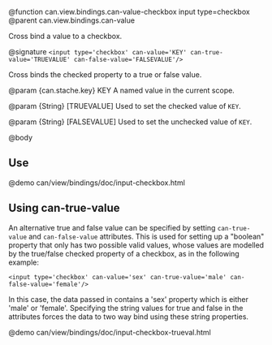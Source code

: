 @function can.view.bindings.can-value-checkbox input type=checkbox
@parent can.view.bindings.can-value

Cross bind a value to a checkbox.

@signature `<input type='checkbox' can-value='KEY' can-true-value='TRUEVALUE' can-false-value='FALSEVALUE'/>`

Cross binds the checked property to a true or false value.

@param {can.stache.key} KEY A named value in the current scope.

@param {String} [TRUEVALUE] Used to set the checked value of `KEY`.

@param {String} [FALSEVALUE] Used to set the unchecked value of `KEY`.

@body

## Use

@demo can/view/bindings/doc/input-checkbox.html

## Using can-true-value

An alternative true and false value can be specified by setting `can-true-value` and
`can-false-value` attributes.  This is used for setting up a "boolean" property that only has two possible valid values,
whose values are modelled by the true/false checked property of a checkbox, as in the following example:

	<input type='checkbox' can-value='sex' can-true-value='male' can-false-value='female'/>

In this case, the data passed in contains a 'sex' property which is either 'male' or 'female'. Specifying the string values for true and false in the attributes forces the data to two way bind using these string properties.

@demo can/view/bindings/doc/input-checkbox-trueval.html
